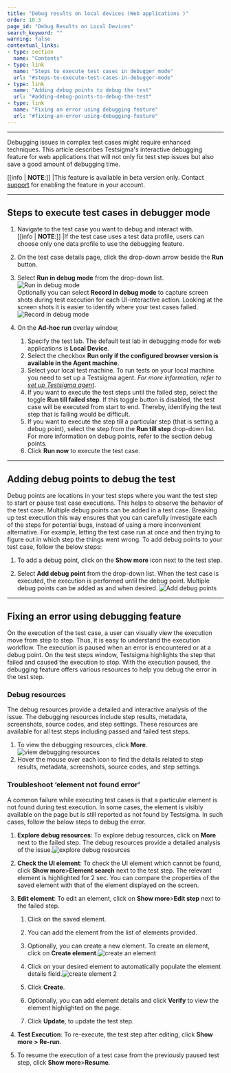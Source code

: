```yaml
---
title: "Debug results on local devices (Web applications )"
order: 10.3
page_id: "Debug Results on Local Devices"
search_keyword: ""
warning: false
contextual_links:
- type: section
  name: "Contents"
- type: link
  name: "Steps to execute test cases in debugger mode"
  url: "#steps-to-execute-test-cases-in-debugger-mode"
- type: link
  name: "Adding debug points to debug the test"
  url: "#adding-debug-points-to-debug-the-test"
- type: link
  name: "Fixing an error using debugging feature"
  url: "#fixing-an-error-using-debugging-feature"
---
```

---
Debugging issues in complex test cases might require enhanced techniques. This article describes Testsigma's interactive debugging feature for web applications that will not only fix test step issues but also save a good amount of debugging time.

[[info | **NOTE**:]]
|This feature is available in beta version only. Contact [support](support@testsigma.com) for enabling the feature in your account.

---

## **Steps to execute test cases in debugger mode**

1. Navigate to the test case you want to debug and interact with.<br>
[[info | **NOTE**:]]
|If the test case uses a test data profile, users can choose only one data profile to use the debugging feature.
2. On the test case details page, click the drop-down arrow beside the **Run** button.

3. Select **Run in debug mode** from the drop-down list. ![Run in debug mode](https://s3.amazonaws.com/static-docs.testsigma.com/new_images/debugging/debugging-localdevices-web/run_in_debug_mode.png)<br>Optionally you can select **Record in debug mode** to capture screen shots during test execution for each UI-interactive action. Looking at the screen shots it is easier to identify where your test cases failed.
![Record in debug mode](https://s3.amazonaws.com/static-docs.testsigma.com/new_images/debugging/debugging-localdevices-web/record_in_debug_mode.png)
4. On the **Ad-hoc run** overlay window,
    1. Specify the test lab. The default test lab in debugging mode for web applications is **Local Device**.
    2. Select the checkbox **Run only if the configured browser version is available in the Agent machine**.
    3. Select your local test machine. To run tests on your local machine you need to set up a Testsigma agent. *For more information, refer to [set up Testsigma agent](https://testsigma.com/docs/agent/setup-on-windows-mac-linux/)*.
    4. If you want to execute the test steps until the failed step, select the toggle **Run till failed step**. If this toggle button is disabled, the test case will be executed from start to end. Thereby, identifying the test step that is failing would be difficult.
    5. If you want to execute the step till a particular step (that is setting a debug point), select the step from the **Run till step** drop-down list. For more information on debug points, refer to the section debug points.
    6. Click **Run now** to execute the test case.

---

## **Adding debug points to debug the test**

Debug points are locations in your test steps where you want the test step to start or pause test case executions. This helps to observe the behavior of the test case. Multiple debug points can be added in a test case. Breaking up test execution this way ensures that you can carefully investigate each of the steps for potential bugs, instead of using a more inconvenient alternative. For example, letting the test case run at once and then trying to figure out in which step the things went wrong.
To add debug points to your test case, follow the below steps:

1. To add a debug point, click on the **Show more** icon next to the test step.

2. Select **Add debug point** from the drop-down list. When the test case is executed, the execution is performed until the debug point. Multiple debug points can be added as and when desired.
![Add debug points](https://s3.amazonaws.com/static-docs.testsigma.com/new_images/debugging/debugging-localdevices-web/add_debug_point.png)

---

## **Fixing an error using debugging feature**

On the execution of the test case, a user can visually view the execution move from step to step. Thus, it is easy to understand the execution workflow.
The execution is paused when an error is encountered or at a debug point. On the test steps window, Testsigma highlights the step that failed and caused the execution to stop.
With the execution paused, the debugging feature offers various resources to help you debug the error in the test step.

### **Debug resources**

The debug resources provide a detailed and interactive analysis of the issue. The debugging resources include step results, metadata, screenshots, source codes, and step settings. These resources are available for all test steps including passed and failed test steps.

1. To view the debugging resources, click **More**.
![view debugging resources](https://s3.amazonaws.com/static-docs.testsigma.com/new_images/debugging/debugging-localdevices-web/debugging_resources_more.png)
2. Hover the mouse over each icon to find the details related to step results, metadata, screenshots, source codes, and step settings.

### **Troubleshoot ‘element not found error’**

A common failure while executing test cases is that a particular element is not found during test execution. In some cases, the element is visibly available on the page but is still reported as not found by Testsigma. In such cases, follow the below steps to debug the error.

1. **Explore debug resources**: To explore debug resources, click on **More** next to the failed step. The debug resources provide a detailed analysis of the issue.![explore debug resources](https://s3.amazonaws.com/static-docs.testsigma.com/new_images/debugging/debugging-localdevices-web/element_not_found_error_2.png)

2. **Check the UI element**: To check the UI element which cannot be found, click **Show more**>**Element search** next to the test step. The relevant element is highlighted for 2 sec. You can compare the properties of the saved element with that of the element displayed on the screen.

3. **Edit element**: To edit an element, click on **Show more**>**Edit step** next to the failed step.
     1. Click on the saved element.

     2. You can add the element from the list of elements provided.

     3. Optionally, you can create a new element. To create an element, click on **Create element**.![create an element](https://s3.amazonaws.com/static-docs.testsigma.com/new_images/debugging/debugging-localdevices-web/create_elements_debugger.png)

     4. Click on your desired element to automatically populate the element details field.![create element 2](https://s3.amazonaws.com/static-docs.testsigma.com/new_images/debugging/debugging-localdevices-web/capture_element_webdebugger.png) 
     
     5. Click **Create**. 

     6. Optionally, you can add element details and click **Verify** to view the element highlighted on the page.

     7. Click **Update**, to update the test step.

4. **Test Execution**: To re-execute, the test step after editing, click **Show more > Re-run**.
5. To resume the execution of a test case from the previously paused test step, click **Show more**>**Resume**.

  

 



